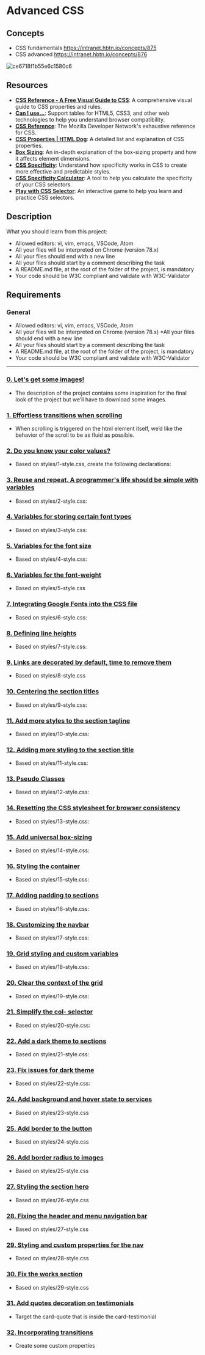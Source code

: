 
# Advanced CSS

## Concepts

* CSS fundamentals https://intranet.hbtn.io/concepts/875
* CSS advanced https://intranet.hbtn.io/concepts/876
  
![ce6718f1b55e6c1580c6](https://github.com/ghinzuka/holbertonschool-web_front_end/assets/102736316/d8677bcd-ccbd-416d-9b8c-281d8889f0fd)

## Resources 

- **[CSS Reference - A Free Visual Guide to CSS](https://cssreference.io/)**: A comprehensive visual guide to CSS properties and rules.
- **[Can I use...](https://caniuse.com/)**: Support tables for HTML5, CSS3, and other web technologies to help you understand browser compatibility.
- **[CSS Reference](https://developer.mozilla.org/en-US/docs/Web/CSS/Reference)**: The Mozilla Developer Network's exhaustive reference for CSS.
- **[CSS Properties | HTML Dog](https://htmldog.com/references/css/properties/)**: A detailed list and explanation of CSS properties.
- **[Box Sizing](https://css-tricks.com/box-sizing/)**: An in-depth explanation of the box-sizing property and how it affects element dimensions.
- **[CSS Specificity](https://developer.mozilla.org/en-US/docs/Web/CSS/Specificity)**: Understand how specificity works in CSS to create more effective and predictable styles.
- **[CSS Specificity Calculator](https://specificity.keegan.st/)**: A tool to help you calculate the specificity of your CSS selectors.
- **[Play with CSS Selector](https://flukeout.github.io/)**: An interactive game to help you learn and practice CSS selectors.


## Description

What you should learn from this project:

* Allowed editors: vi, vim, emacs, VSCode, Atom
* All your files will be interpreted on Chrome (version 78.x)
* All your files should end with a new line
* All your files should start by a comment describing the task
* A README.md file, at the root of the folder of the project, is mandatory
* Your code should be W3C compliant and validate with W3C-Validator

## Requirements
### General

* Allowed editors: vi, vim, emacs, VSCode, Atom
* All your files will be interpreted on Chrome (version 78.x)
 *All your files should end with a new line
* All your files should start by a comment describing the task
* A README.md file, at the root of the folder of the project, is mandatory
* Your code should be W3C compliant and validate with W3C-Validator


---

### [0. Let's get some images!](./images/pic-about-01.jpg)

* The description of the project contains some inspiration for the final look of the project but we’ll have to download some images.

### [1. Effortless transitions when scrolling](./styles/1-style.css)

* When scrolling is triggered on the html element itself, we’d like the behavior of the scroll to be as fluid as possible.

### [2. Do you know your color values?](./styles/2-style.css)

* Based on styles/1-style.css, create the following declarations:

### [3. Reuse and repeat. A programmer's life should be simple with variables](./styles/3-style.css)

* Based on styles/2-style.css:

### [4. Variables for storing certain font types](./styles/4-style.css)

* Based on styles/3-style.css:

### [5. Variables for the font size](./styles/5-style.css)

* Based on styles/4-style.css:

### [6. Variables for the font-weight](./styles/6-style.css)

* Based on styles/5-style.css

### [7. Integrating Google Fonts into the CSS file](./styles/7-style.css)

* Based on styles/6-style.css:

### [8. Defining line heights](./styles/8-style.css)

* Based on styles/7-style.css:

### [9. Links are decorated by default, time to remove them](./styles/9-style.css)

* Based on styles/8-style.css

### [10. Centering the section titles](./styles/10-style.css)

* Based on styles/9-style.css:

### [11. Add more styles to the section tagline](./styles/11-style.css)

* Based on styles/10-style.css:

### [12. Adding more styling to the section title](./styles/12-style.css)

* Based on styles/11-style.css:

### [13. Pseudo Classes](./styles/13-style.css)

* Based on styles/12-style.css:

### [14. Resetting the CSS stylesheet for browser consistency](./styles/14-style.css)

* Based on styles/13-style.css:

### [15. Add universal box-sizing](./styles/15-style.css)

* Based on styles/14-style.css:

### [16. Styling the container](./styles/16-style.css)

* Based on styles/15-style.css:

### [17. Adding padding to sections](./styles/17-style.css)

* Based on styles/16-style.css:

### [18. Customizing the navbar](./styles/18-style.css)

* Based on styles/17-style.css:

### [19. Grid styling and custom variables](./styles/19-style.css)

* Based on styles/18-style.css:

### [20. Clear the context of the grid](./styles/20-style.css)

* Based on styles/19-style.css:

### [21. Simplify the col- selector](./styles/21-style.css)

* Based on styles/20-style.css:

### [22. Add a dark theme to sections](./styles/22-style.css)

* Based on styles/21-style.css:

### [23. Fix issues for dark theme](./styles/23-style.css)

* Based on styles/22-style.css:

### [24.  Add background and hover state to services](./styles/24-style.css)

* Based on styles/23-style.css

### [25. Add border to the button](./styles/25-style.css)

* Based on styles/24-style.css

### [26. Add border radius to images](./styles/26-style.css)

* Based on styles/25-style.css

### [27. Styling the section hero](./styles/27-style.css)

* Based on styles/26-style.css

### [28. Fixing the header and menu navigation bar](./styles/28-style.css)

* Based on styles/27-style.css

### [29. Styling and custom properties for the nav](./styles/29-style.css)

* Based on styles/28-style.css

### [30. Fix the works section](./styles/30-style.css)

* Based on styles/29-style.css

### [31. Add quotes decoration on testimonials](./styles/31-style.css)

* Target the card-quote that is inside the card-testimonial

### [32. Incorporating transitions](./styles/32-style.css)

* Create some custom properties
